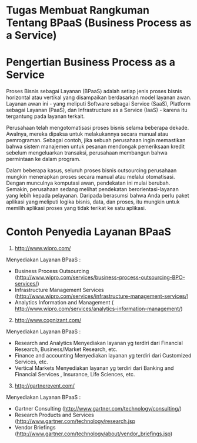 # Tugas Membuat Rangkuman Tentang BPaaS (Business Process as a Service)

# Pengertian Business Process as a Service

Proses Bisnis sebagai Layanan (BPaaS) adalah setiap jenis proses bisnis horizontal atau vertikal yang disampaikan berdasarkan model layanan awan. Layanan awan ini - yang meliputi Software sebagai Service (SaaS), Platform sebagai Layanan (PaaS), dan Infrastructure as a Service (IaaS) - karena itu tergantung pada layanan terkait.

Perusahaan telah mengotomatisasi proses bisnis selama beberapa dekade. Awalnya, mereka dipaksa untuk melakukannya secara manual atau pemrograman. Sebagai contoh, jika sebuah perusahaan ingin memastikan bahwa sistem manajemen untuk pesanan mendongak pemeriksaan kredit sebelum mengeluarkan transaksi, perusahaan membangun bahwa permintaan ke dalam program.

Dalam beberapa kasus, seluruh proses bisnis outsourcing perusahaan mungkin menerapkan proses secara manual atau melalui otomatisasi. Dengan munculnya komputasi awan, pendekatan ini mulai berubah. Semakin, perusahaan sedang melihat pendekatan berorientasi-layanan yang lebih kepada pelayanan. Daripada berasumsi bahwa Anda perlu paket aplikasi yang meliputi logika bisnis, data, dan proses, itu mungkin untuk memilih aplikasi proses yang tidak terikat ke satu aplikasi.

# Contoh Penyedia Layanan BPaaS

1. http://www.wipro.com/

Menyediakan Layanan BPaaS :
- Business Process Outsourcing (http://www.wipro.com/services/business-process-outsourcing-BPO-services/)
- Infrastructure Management Services (http://www.wipro.com/services/infrastructure-management-services/)
- Analytics Information and Management ( http://www.wipro.com/services/analytics-information-management/)


2. http://www.cognizant.com/

Menyediakan Layanan BPaaS :
- Research and Analytics
  Menyediakan layanan yg terdiri dari Financial Research, Business/Market Research, etc.
- Finance and accounting
  Menyediakan layanan yg terdiri dari Customized Services, etc.
- Vertical Markets
  Menyediakan layanan yg terdiri dari Banking and Financial Services , Insurance, Life Sciences, etc.


3. http://gartnerevent.com/

Menyediakan Layanan BPaaS :
-  Gartner Consulting (http://www.gartner.com/technology/consulting/)
-  Research Products and Services (http://www.gartner.com/technology/research.jsp
-  Vendor Briefings (http://www.gartner.com/technology/about/vendor_briefings.jsp)
